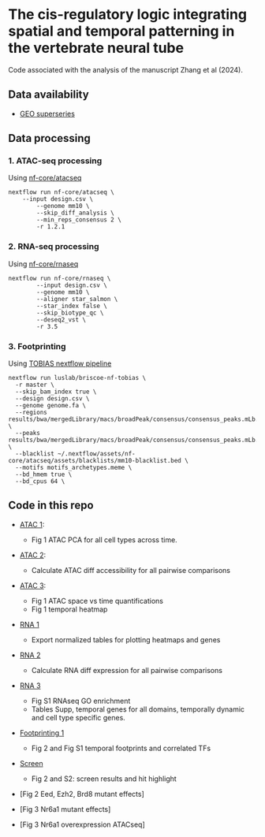 # The cis-regulatory logic integrating spatial and temporal patterning in the vertebrate neural tube

Code associated with the analysis of the manuscript Zhang et al (2024).

## Data availability

- [GEO superseries](https://www.ncbi.nlm.nih.gov/geo/query/acc.cgi?acc=GSE264172)

## Data processing

### 1. ATAC-seq processing 
Using [nf-core/atacseq](https://nf-co.re/atacseq)
```
nextflow run nf-core/atacseq \
	--input design.csv \
        --genome mm10 \
    	--skip_diff_analysis \
    	--min_reps_consensus 2 \
        -r 1.2.1
```

### 2. RNA-seq processing
Using [nf-core/rnaseq](https://nf-co.re/rnaseq)
```
nextflow run nf-core/rnaseq \
        --input design.csv \
        --genome mm10 \
        --aligner star_salmon \
        --star_index false \
        --skip_biotype_qc \
    	--deseq2_vst \
        -r 3.5
```

### 3. Footprinting
Using [TOBIAS nextflow pipeline](https://github.com/luslab/briscoe-nf-tobias)
```
nextflow run luslab/briscoe-nf-tobias \
  -r master \
  --skip_bam_index true \
  --design design.csv \
  --genome genome.fa \
  --regions results/bwa/mergedLibrary/macs/broadPeak/consensus/consensus_peaks.mLb.clN.bed \
  --peaks results/bwa/mergedLibrary/macs/broadPeak/consensus/consensus_peaks.mLb.clN.bed \
  --blacklist ~/.nextflow/assets/nf-core/atacseq/assets/blacklists/mm10-blacklist.bed \
  --motifs motifs_archetypes.meme \
  --bd_hmem true \
  --bd_cpus 64 \
```

## Code in this repo

- [ATAC 1](r_files/temporal_atac_1_PCA.md): 
    - Fig 1 ATAC PCA for all cell types across time.
- [ATAC 2](r_files/temporal_atac_2_time_space.md): 
    - Calculate ATAC diff accessibility for all pairwise comparisons
- [ATAC 3](r_files/temporal_atac_2_time_space_plot.md): 
    - Fig 1 ATAC space vs time quantifications
    - Fig 1 temporal heatmap

- [RNA 1](r_files/temporal_rna_1_export_tables.md)
    - Export normalized tables for plotting heatmaps and genes
- [RNA 2](r_files/temporal_rna_2_time_space.md)
    - Calculate RNA diff expression for all pairwise comparisons
- [RNA 3](r_files/temporal_rna_2_time_space_import_plot.md)
    - Fig S1 RNAseq GO enrichment
    - Tables Supp, temporal genes for all domains, temporally dynamic and cell type specific genes.
- [Footprinting 1](r_files/temporal_footprint_1_WT.md)
    - Fig 2 and Fig S1 temporal footprints and correlated TFs
- [Screen](r_files/temporal_screen_1_hitselection.md)
    - Fig 2 and S2: screen results and hit highlight
- [Fig 2 Eed, Ezh2, Brd8 mutant effects]
- [Fig 3 Nr6a1 mutant effects]
- [Fig 3 Nr6a1 overexpression ATACseq]
